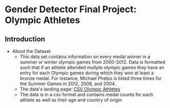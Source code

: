# Gender Detector Final Project: Olympic Athletes
## Introduction
* About the Dataset
	* This data set contains information on every medal winner in a summer or winter olympic games from 2000-2012. Data is formatted such that if an athlete attended multple olympic games they have an entry for each Olympic games during which they won at least a bronze medal. For instance, Michael Phelps is listed three times for the Summer Games in 2012, 2008, and 2004.
	* The data's landing page: [CSV Olympic Athletes](http://ckan.whythawk.com/km/dataset/odata-test/resource/79b3b3f2-a3a2-48c0-8526-e01405bd2f73)
	* The data is in a csv format and contains medal counts for each athlete as well as their age and country of origin


